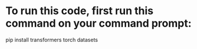 # To run this code, first run this command on your command prompt:
pip install transformers torch datasets
